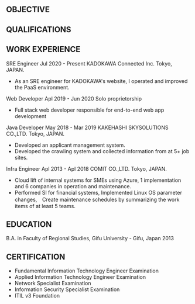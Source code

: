 ## OBJECTIVE

## QUALIFICATIONS

## WORK EXPERIENCE
SRE Engineer
Jul 2020 - Present
KADOKAWA Connected Inc. Tokyo, JAPAN.
- As an SRE engineer for KADOKAWA's website, I operated and improved the PaaS environment.

Web Developer
Apl 2019 - Jun 2020
Solo proprietorship
- Full stack web developer responsible for end-to-end web app development 

Java Developer
May 2018 - Mar 2019
KAKEHASHI SKYSOLUTIONS CO.,LTD. Tokyo, JAPAN.
- Developed an applicant management system.
- Developed the crawling system and collected information from at 5+ job sites.

Infra Engineer
Apl 2013 - Apl 2018
COMIT CO.,LTD. Tokyo, JAPAN.
- Cloud lift of internal systems for SMEs using Azure, 1 implementation and 6 companies in operation and maintenance.
- Performed SI for financial systems, Implemented Linux OS parameter changes,　Create maintenance schedules by summarizing the work items of at least 5 teams.


## EDUCATION
B.A. in Faculty of Regional Studies, Gifu University - Gifu, Japan 2013

## CERTIFICATION
- Fundamental Information Technology Engineer Examination
- Applied Information Technology Engineer Examination
- Network Specialist Examination
- Information Security Specialist Examination
- ITIL v3 Foundation




<!-- - 受託 開発 現在
- 自社サービス 開発1年
- 自社サービス インフラ1年
- SI インフラ4年


## 今興味あること、やっていること
- Jupyterを使用したデータ解析
- Nuxt.js × firebaseを使ったPWA
- React.jsを使用した広告配信系システムの構築

## 今興味あるけど、やれていないこと
- 心からコミットしたいプロジェクトにエンジニアとして関わる
- 英語を学ばざるをえない環境に身を置くこと


## 職歴（詳細） 
- 2019 4 ~ 現在 個人事業主　Adtech系の受託会社と契約
  - 屋外広告配信システム開発
  - ポジション PG
  - 使用技術
    - python
    - JavaScript
      - React.js
      - node.js
    - AWS
      - EC2
      - S3
      - RDS
      - 
    - GCP
      - GCE
      - GCS
      - BigQuery
- 2018 5 ~ 2019 3 HRtech企業の自社サービス
  - ATS（応募者管理システム）開発
  - ポジション SE
  - 使用技術
    - JavaScript
      - Vue.js
    - Java
      - Spring
    - LINEログイン
- 2013 4 ~ 2018 3 独立系SIer企業
  - 中小企業向けシンクライアントシステムの設計構築（社内システム移行）
  - ポジション 営業 SE
  - 使用技術
    - Azure
      - Iaas
        - WindowsServer2016
          - AD
          - FS
          - RDS
          - VDS          
  - 金融系システムの設計構築保守業務
  - ポジション SE チームリーダー
  - 使用技術
    - Solaris10
    - RHEL5
    - Windows7
    - WindowsServer2008
      - AD

## 資格
- ベンダ系
  - Lpic303
  - ITIL 
- IPA
  - RISS
  - ネットワークスペシャリスト
      
## Contact
- mail : [hiroyannnn@gmail.com](hiroyannnn@gmail.com) -->
